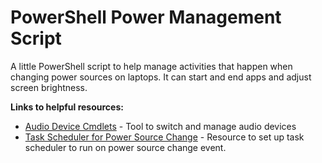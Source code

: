 # PowerShell Power Management Script

A little PowerShell script to help manage activities that happen when changing power sources on laptops. It can start and end apps and adjust screen brightness.

**Links to helpful resources:**
- [Audio Device Cmdlets](https://github.com/frgnca/AudioDeviceCmdlets) - Tool to switch and manage audio devices
- [Task Scheduler for Power Source Change](https://www.quora.com/What-is-a-software-that-can-open-close-programs-based-on-battery-AC-power-I-am-using-a-laptop-1) - Resource to set up task scheduler to run on power source change event.

